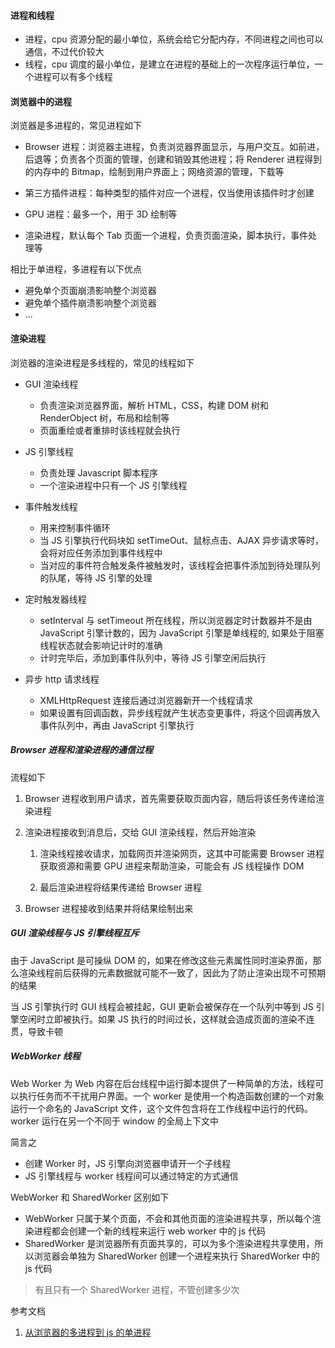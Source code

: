 #### 进程和线程

- 进程，cpu 资源分配的最小单位，系统会给它分配内存，不同进程之间也可以通信，不过代价较大
- 线程，cpu 调度的最小单位，是建立在进程的基础上的一次程序运行单位，一个进程可以有多个线程

#### 浏览器中的进程

浏览器是多进程的，常见进程如下

- Browser 进程：浏览器主进程，负责浏览器界面显示，与用户交互。如前进，后退等；负责各个页面的管理，创建和销毁其他进程；将 Renderer 进程得到的内存中的 Bitmap，绘制到用户界面上；网络资源的管理，下载等

- 第三方插件进程：每种类型的插件对应一个进程，仅当使用该插件时才创建

- GPU 进程：最多一个，用于 3D 绘制等

- 渲染进程，默认每个 Tab 页面一个进程，负责页面渲染，脚本执行，事件处理等

相比于单进程，多进程有以下优点

- 避免单个页面崩溃影响整个浏览器
- 避免单个插件崩溃影响整个浏览器
- ...

#### 渲染进程

浏览器的渲染进程是多线程的，常见的线程如下

- GUI 渲染线程

  - 负责渲染浏览器界面，解析 HTML，CSS，构建 DOM 树和 RenderObject 树，布局和绘制等
  - 页面重绘或者重排时该线程就会执行

- JS 引擎线程

  - 负责处理 Javascript 脚本程序
  - 一个渲染进程中只有一个 JS 引擎线程

- 事件触发线程

  - 用来控制事件循环
  - 当 JS 引擎执行代码块如 setTimeOut、鼠标点击、AJAX 异步请求等时，会将对应任务添加到事件线程中
  - 当对应的事件符合触发条件被触发时，该线程会把事件添加到待处理队列的队尾，等待 JS 引擎的处理

- 定时触发器线程

  - setInterval 与 setTimeout 所在线程，所以浏览器定时计数器并不是由 JavaScript 引擎计数的，因为 JavaScript 引擎是单线程的, 如果处于阻塞线程状态就会影响记计时的准确
  - 计时完毕后，添加到事件队列中，等待 JS 引擎空闲后执行

- 异步 http 请求线程

  - XMLHttpRequest 连接后通过浏览器新开一个线程请求
  - 如果设置有回调函数，异步线程就产生状态变更事件，将这个回调再放入事件队列中，再由 JavaScript 引擎执行

##### Browser 进程和渲染进程的通信过程

流程如下

1. Browser 进程收到用户请求，首先需要获取页面内容，随后将该任务传递给渲染进程

2. 渲染进程接收到消息后，交给 GUI 渲染线程，然后开始渲染

   1. 渲染线程接收请求，加载网页并渲染网页，这其中可能需要 Browser 进程获取资源和需要 GPU 进程来帮助渲染，可能会有 JS 线程操作 DOM

   2. 最后渲染进程将结果传递给 Browser 进程

3. Browser 进程接收到结果并将结果绘制出来

##### GUI 渲染线程与 JS 引擎线程互斥

由于 JavaScript 是可操纵 DOM 的，如果在修改这些元素属性同时渲染界面，那么渲染线程前后获得的元素数据就可能不一致了，因此为了防止渲染出现不可预期的结果

当 JS 引擎执行时 GUI 线程会被挂起，GUI 更新会被保存在一个队列中等到 JS 引擎空闲时立即被执行。如果 JS 执行的时间过长，这样就会造成页面的渲染不连贯，导致卡顿

##### WebWorker 线程

Web Worker 为 Web 内容在后台线程中运行脚本提供了一种简单的方法，线程可以执行任务而不干扰用户界面。一个 worker 是使用一个构造函数创建的一个对象运行一个命名的 JavaScript 文件，这个文件包含将在工作线程中运行的代码。worker 运行在另一个不同于 window 的全局上下文中

简言之

- 创建 Worker 时，JS 引擎向浏览器申请开一个子线程
- JS 引擎线程与 worker 线程间可以通过特定的方式通信

WebWorker 和 SharedWorker 区别如下

- WebWorker 只属于某个页面，不会和其他页面的渲染进程共享，所以每个渲染进程都会创建一个新的线程来运行 web worker 中的 js 代码
- SharedWorker 是浏览器所有页面共享的，可以为多个渲染进程共享使用，所以浏览器会单独为 SharedWorker 创建一个进程来执行 SharedWorker 中的 js 代码

> 有且只有一个 SharedWorker 进程，不管创建多少次

参考文档

1. [从浏览器的多进程到 js 的单进程](https://segmentfault.com/a/1190000012925872)
